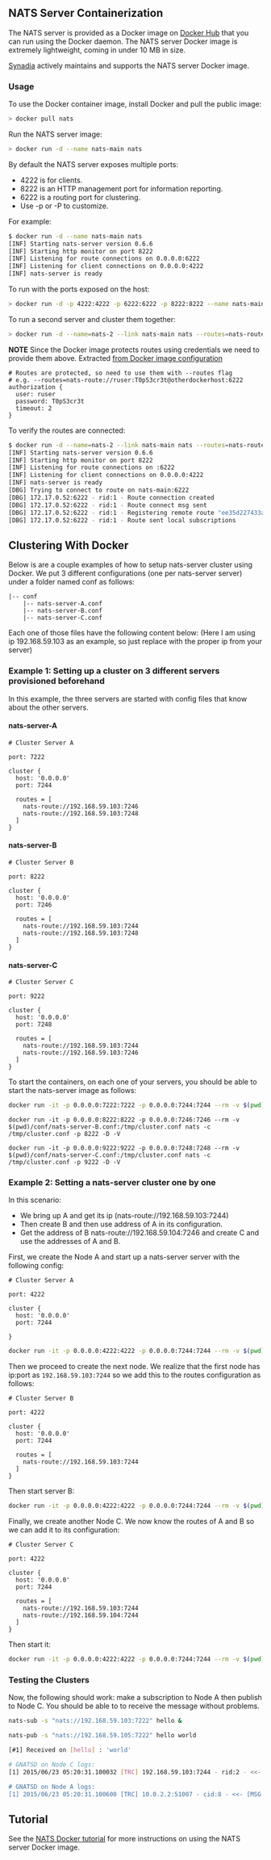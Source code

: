 
## NATS Server Containerization

The NATS server is provided as a Docker image on [Docker Hub](https://hub.docker.com/_/nats/) that you can run using the Docker daemon. The NATS server Docker image is extremely lightweight, coming in under 10 MB in size.

[Synadia](https://synadia.com) actively maintains and supports the NATS server Docker image.

### Usage

To use the Docker container image, install Docker and pull the public image:

```sh
> docker pull nats
```

Run the NATS server image:

```sh
> docker run -d --name nats-main nats
```

By default the NATS server exposes multiple ports:

- 4222 is for clients.
- 8222 is an HTTP management port for information reporting.
- 6222 is a routing port for clustering.
- Use -p or -P to customize.

For example:

```sh
$ docker run -d --name nats-main nats
[INF] Starting nats-server version 0.6.6
[INF] Starting http monitor on port 8222
[INF] Listening for route connections on 0.0.0.0:6222
[INF] Listening for client connections on 0.0.0.0:4222
[INF] nats-server is ready
```

To run with the ports exposed on the host:

```sh
> docker run -d -p 4222:4222 -p 6222:6222 -p 8222:8222 --name nats-main nats
```

To run a second server and cluster them together:

```sh
> docker run -d --name=nats-2 --link nats-main nats --routes=nats-route://ruser:T0pS3cr3t@nats-main:6222
```

**NOTE** Since the Docker image protects routes using credentials we need to provide them above. Extracted [from Docker image configuration](https://github.com/nats-io/nats-docker/blob/master/amd64/nats-server.conf#L16-L20)

```ascii
# Routes are protected, so need to use them with --routes flag
# e.g. --routes=nats-route://ruser:T0pS3cr3t@otherdockerhost:6222
authorization {
  user: ruser
  password: T0pS3cr3t
  timeout: 2
}
```

To verify the routes are connected:

```sh
$ docker run -d --name=nats-2 --link nats-main nats --routes=nats-route://ruser:T0pS3cr3t@nats-main:6222 -DV
[INF] Starting nats-server version 0.6.6
[INF] Starting http monitor on port 8222
[INF] Listening for route connections on :6222
[INF] Listening for client connections on 0.0.0.0:4222
[INF] nats-server is ready
[DBG] Trying to connect to route on nats-main:6222
[DBG] 172.17.0.52:6222 - rid:1 - Route connection created
[DBG] 172.17.0.52:6222 - rid:1 - Route connect msg sent
[DBG] 172.17.0.52:6222 - rid:1 - Registering remote route "ee35d227433a738c729f9422a59667bb"
[DBG] 172.17.0.52:6222 - rid:1 - Route sent local subscriptions
```

## Clustering With Docker

Below is are a couple examples of how to setup nats-server cluster using Docker. We put 3 different configurations (one per nats-server server) under a folder named conf as follows:

```ascii
|-- conf
    |-- nats-server-A.conf
    |-- nats-server-B.conf
    |-- nats-server-C.conf
```

Each one of those files have the following content below: (Here I am using ip 192.168.59.103 as an example, so just replace with the proper ip from your server)

### Example 1: Setting up a cluster on 3 different servers provisioned beforehand

In this example, the three servers are started with config files that know about the other servers.

#### nats-server-A

```ascii
# Cluster Server A

port: 7222

cluster {
  host: '0.0.0.0'
  port: 7244

  routes = [
    nats-route://192.168.59.103:7246
    nats-route://192.168.59.103:7248
  ]
}
```

#### nats-server-B

```ascii
# Cluster Server B

port: 8222

cluster {
  host: '0.0.0.0'
  port: 7246

  routes = [
    nats-route://192.168.59.103:7244
    nats-route://192.168.59.103:7248
  ]
}
```

#### nats-server-C

```ascii
# Cluster Server C

port: 9222

cluster {
  host: '0.0.0.0'
  port: 7248

  routes = [
    nats-route://192.168.59.103:7244
    nats-route://192.168.59.103:7246
  ]
}
```

To start the containers, on each one of your servers, you should be able to start the nats-server image as follows:

```sh
docker run -it -p 0.0.0.0:7222:7222 -p 0.0.0.0:7244:7244 --rm -v $(pwd)/conf/nats-server-A.conf:/tmp/cluster.conf nats -c /tmp/cluster.conf -p 7222 -D -V
```

```
docker run -it -p 0.0.0.0:8222:8222 -p 0.0.0.0:7246:7246 --rm -v $(pwd)/conf/nats-server-B.conf:/tmp/cluster.conf nats -c /tmp/cluster.conf -p 8222 -D -V
```

```
docker run -it -p 0.0.0.0:9222:9222 -p 0.0.0.0:7248:7248 --rm -v $(pwd)/conf/nats-server-C.conf:/tmp/cluster.conf nats -c /tmp/cluster.conf -p 9222 -D -V
```

### Example 2: Setting a nats-server cluster one by one

In this scenario:

- We bring up A and get its ip (nats-route://192.168.59.103:7244)
- Then create B and then use address of A in its configuration.
- Get the address of B nats-route://192.168.59.104:7246 and create C and use the addresses of A and B.

First, we create the Node A and start up a nats-server server with the following config:

```ascii
# Cluster Server A

port: 4222

cluster {
  host: '0.0.0.0'
  port: 7244

}
```

```sh
docker run -it -p 0.0.0.0:4222:4222 -p 0.0.0.0:7244:7244 --rm -v $(pwd)/conf/nats-server-A.conf:/tmp/cluster.conf nats -c /tmp/cluster.conf -p 4222 -D -V
```

Then we proceed to create the next node. We realize that the first node has ip:port as `192.168.59.103:7244` so we add this to the routes configuration as follows:

```ascii
# Cluster Server B

port: 4222

cluster {
  host: '0.0.0.0'
  port: 7244

  routes = [
    nats-route://192.168.59.103:7244
  ]
}
```

Then start server B:

```sh
docker run -it -p 0.0.0.0:4222:4222 -p 0.0.0.0:7244:7244 --rm -v $(pwd)/conf/nats-server-B.conf:/tmp/cluster.conf nats -c /tmp/cluster.conf -p 4222 -D -V
```

Finally, we create another Node C. We now know the routes of A and B so we can add it to its configuration:

```ascii
# Cluster Server C

port: 4222

cluster {
  host: '0.0.0.0'
  port: 7244

  routes = [
    nats-route://192.168.59.103:7244
    nats-route://192.168.59.104:7244
  ]
}
```

Then start it:

```sh
docker run -it -p 0.0.0.0:4222:4222 -p 0.0.0.0:7244:7244 --rm -v $(pwd)/conf/nats-server-C.conf:/tmp/cluster.conf nats -c /tmp/cluster.conf -p 9222 -D -V
```

### Testing the Clusters

Now, the following should work: make a subscription to Node A then publish to Node C. You should be able to to receive the message without problems.

```sh
nats-sub -s "nats://192.168.59.103:7222" hello &

nats-pub -s "nats://192.168.59.105:7222" hello world

[#1] Received on [hello] : 'world'

# GNATSD on Node C logs:
[1] 2015/06/23 05:20:31.100032 [TRC] 192.168.59.103:7244 - rid:2 - <<- [MSG hello RSID:8:2 5]

# GNATSD on Node A logs:
[1] 2015/06/23 05:20:31.100600 [TRC] 10.0.2.2:51007 - cid:8 - <<- [MSG hello 2 5]
```

## Tutorial

See the [NATS Docker tutorial](tutorial.md) for more instructions on using the NATS server Docker image.
